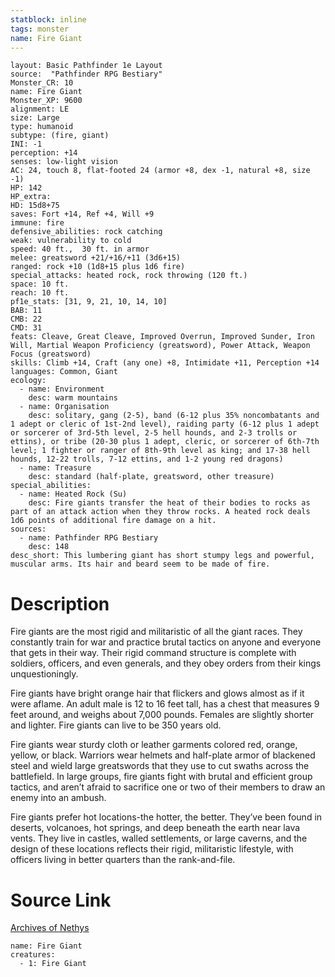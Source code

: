```yaml
---
statblock: inline
tags: monster
name: Fire Giant
---
```

```statblock
layout: Basic Pathfinder 1e Layout
source:  "Pathfinder RPG Bestiary"
Monster_CR: 10
name: Fire Giant
Monster_XP: 9600
alignment: LE
size: Large
type: humanoid
subtype: (fire, giant)
INI: -1
perception: +14
senses: low-light vision
AC: 24, touch 8, flat-footed 24 (armor +8, dex -1, natural +8, size -1)
HP: 142
HP_extra: 
HD: 15d8+75
saves: Fort +14, Ref +4, Will +9
immune: fire
defensive_abilities: rock catching
weak: vulnerability to cold
speed: 40 ft.,  30 ft. in armor
melee: greatsword +21/+16/+11 (3d6+15)
ranged: rock +10 (1d8+15 plus 1d6 fire)
special_attacks: heated rock, rock throwing (120 ft.)
space: 10 ft.
reach: 10 ft.
pf1e_stats: [31, 9, 21, 10, 14, 10]
BAB: 11
CMB: 22
CMD: 31
feats: Cleave, Great Cleave, Improved Overrun, Improved Sunder, Iron Will, Martial Weapon Proficiency (greatsword), Power Attack, Weapon Focus (greatsword)
skills: Climb +14, Craft (any one) +8, Intimidate +11, Perception +14
languages: Common, Giant
ecology:
  - name: Environment
    desc: warm mountains
  - name: Organisation
    desc: solitary, gang (2-5), band (6-12 plus 35% noncombatants and 1 adept or cleric of 1st-2nd level), raiding party (6-12 plus 1 adept or sorcerer of 3rd-5th level, 2-5 hell hounds, and 2-3 trolls or ettins), or tribe (20-30 plus 1 adept, cleric, or sorcerer of 6th-7th level; 1 fighter or ranger of 8th-9th level as king; and 17-38 hell hounds, 12-22 trolls, 7-12 ettins, and 1-2 young red dragons)
  - name: Treasure
    desc: standard (half-plate, greatsword, other treasure)
special_abilities:
  - name: Heated Rock (Su)
    desc: Fire giants transfer the heat of their bodies to rocks as part of an attack action when they throw rocks. A heated rock deals 1d6 points of additional fire damage on a hit.
sources:
  - name: Pathfinder RPG Bestiary
    desc: 148
desc_short: This lumbering giant has short stumpy legs and powerful, muscular arms. Its hair and beard seem to be made of fire.
```
# Description
Fire giants are the most rigid and militaristic of all the giant races. They constantly train for war and practice brutal tactics on anyone and everyone that gets in their way. Their rigid command structure is complete with soldiers, officers, and even generals, and they obey orders from their kings unquestioningly.

Fire giants have bright orange hair that flickers and glows almost as if it were aflame. An adult male is 12 to 16 feet tall, has a chest that measures 9 feet around, and weighs about 7,000 pounds. Females are slightly shorter and lighter. Fire giants can live to be 350 years old.

Fire giants wear sturdy cloth or leather garments colored red, orange, yellow, or black. Warriors wear helmets and half-plate armor of blackened steel and wield large greatswords that they use to cut swaths across the battlefield. In large groups, fire giants fight with brutal and efficient group tactics, and aren’t afraid to sacrifice one or two of their members to draw an enemy into an ambush.

Fire giants prefer hot locations-the hotter, the better. They’ve been found in deserts, volcanoes, hot springs, and deep beneath the earth near lava vents. They live in castles, walled settlements, or large caverns, and the design of these locations reflects their rigid, militaristic lifestyle, with officers living in better quarters than the rank-and-file.
# Source Link
[Archives of Nethys](https://aonprd.com/MonsterDisplay.aspx?ItemName=Fire%20Giant)
```encounter-table
name: Fire Giant
creatures:
  - 1: Fire Giant
```
